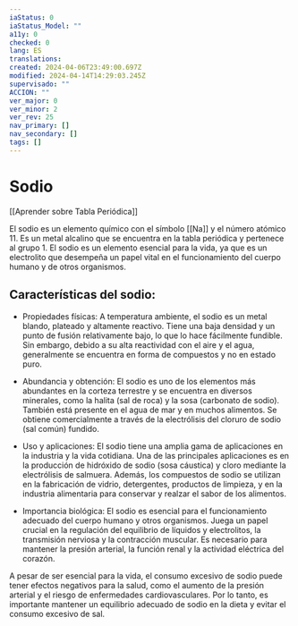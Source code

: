 ```yaml
---
iaStatus: 0
iaStatus_Model: ""
a11y: 0
checked: 0
lang: ES
translations: 
created: 2024-04-06T23:49:00.697Z
modified: 2024-04-14T14:29:03.245Z
supervisado: ""
ACCION: ""
ver_major: 0
ver_minor: 2
ver_rev: 25
nav_primary: []
nav_secondary: []
tags: []
---
```

# Sodio

[[Aprender sobre Tabla Periódica]]

El sodio es un elemento químico con el símbolo [[Na]] y el número atómico 11. Es un metal alcalino que se encuentra en la tabla periódica y pertenece al grupo 1. El sodio es un elemento esencial para la vida, ya que es un electrolito que desempeña un papel vital en el funcionamiento del cuerpo humano y de otros organismos.

## Características del sodio:

- Propiedades físicas: A temperatura ambiente, el sodio es un metal blando, plateado y altamente reactivo. Tiene una baja densidad y un punto de fusión relativamente bajo, lo que lo hace fácilmente fundible. Sin embargo, debido a su alta reactividad con el aire y el agua, generalmente se encuentra en forma de compuestos y no en estado puro.
    
- Abundancia y obtención: El sodio es uno de los elementos más abundantes en la corteza terrestre y se encuentra en diversos minerales, como la halita (sal de roca) y la sosa (carbonato de sodio). También está presente en el agua de mar y en muchos alimentos. Se obtiene comercialmente a través de la electrólisis del cloruro de sodio (sal común) fundido.
    
- Uso y aplicaciones: El sodio tiene una amplia gama de aplicaciones en la industria y la vida cotidiana. Una de las principales aplicaciones es en la producción de hidróxido de sodio (sosa cáustica) y cloro mediante la electrólisis de salmuera. Además, los compuestos de sodio se utilizan en la fabricación de vidrio, detergentes, productos de limpieza, y en la industria alimentaria para conservar y realzar el sabor de los alimentos.
    
- Importancia biológica: El sodio es esencial para el funcionamiento adecuado del cuerpo humano y otros organismos. Juega un papel crucial en la regulación del equilibrio de líquidos y electrolitos, la transmisión nerviosa y la contracción muscular. Es necesario para mantener la presión arterial, la función renal y la actividad eléctrica del corazón.
    

A pesar de ser esencial para la vida, el consumo excesivo de sodio puede tener efectos negativos para la salud, como el aumento de la presión arterial y el riesgo de enfermedades cardiovasculares. Por lo tanto, es importante mantener un equilibrio adecuado de sodio en la dieta y evitar el consumo excesivo de sal.
